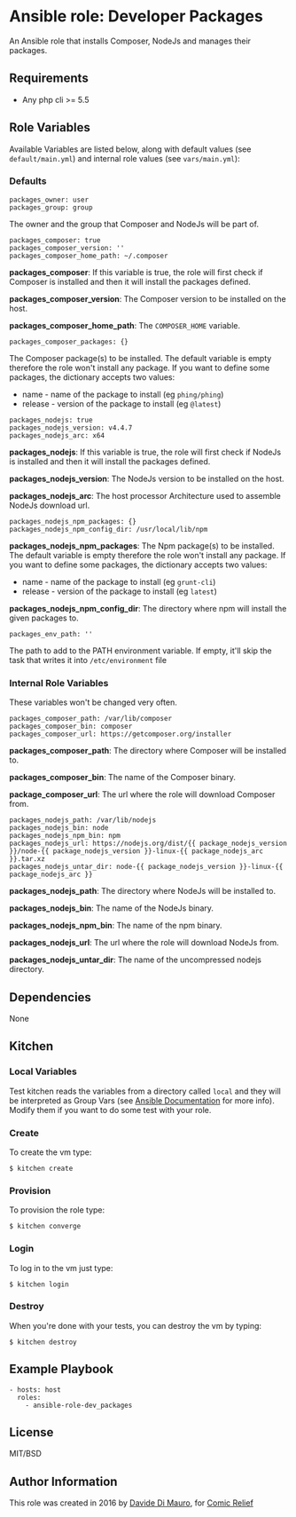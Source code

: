 # Ansible role: Developer Packages

An Ansible role that installs Composer, NodeJs and manages their packages.

## Requirements

* Any php cli >= 5.5

## Role Variables

Available Variables are listed below, along with default values (see `default/main.yml`) and internal role values (see `vars/main.yml`):

### Defaults

```
packages_owner: user
packages_group: group
```

The owner and the group that Composer and NodeJs will be part of.

```
packages_composer: true
packages_composer_version: ''
packages_composer_home_path: ~/.composer
```

**packages_composer**: If this variable is true, the role will first check if Composer is installed and then it will install the packages defined.

**packages_composer_version**: The Composer version to be installed on the host.

**packages_composer_home_path**: The `COMPOSER_HOME` variable.

```
packages_composer_packages: {}
```

The Composer package(s) to be installed. The default variable is empty therefore the role won't install any package. If you want to define some packages, the dictionary accepts two values:

* name - name of the package to install (eg `phing/phing`)
* release - version of the package to install (eg `@latest`)

```
packages_nodejs: true
packages_nodejs_version: v4.4.7
packages_nodejs_arc: x64
```

**packages_nodejs**: If this variable is true, the role will first check if NodeJs is installed and then it will install the packages defined.

**packages_nodejs_version**: The NodeJs version to be installed on the host.

**packages_nodejs_arc**: The host processor Architecture used to assemble NodeJs download url.

```
packages_nodejs_npm_packages: {}
packages_nodejs_npm_config_dir: /usr/local/lib/npm
```

**packages_nodejs_npm_packages**: The Npm package(s) to be installed. The default variable is empty therefore the role won't install any package. If you want to define some packages, the dictionary accepts two values:

* name - name of the package to install (eg `grunt-cli`)
* release - version of the package to install (eg `latest`)

**packages_nodejs_npm_config_dir**: The directory where npm will install the given packages to.

```
packages_env_path: ''
```

The path to add to the PATH environment variable. If empty, it'll skip the task that writes it into `/etc/environment` file

### Internal Role Variables

These variables won't be changed very often.

```
packages_composer_path: /var/lib/composer
packages_composer_bin: composer
packages_composer_url: https://getcomposer.org/installer
```

**packages_composer_path**: The directory where Composer will be installed to.

**packages_composer_bin**: The name of the Composer binary.

**package_composer_url**: The url where the role will download Composer from.

```
packages_nodejs_path: /var/lib/nodejs
packages_nodejs_bin: node
packages_nodejs_npm_bin: npm
packages_nodejs_url: https://nodejs.org/dist/{{ package_nodejs_version }}/node-{{ package_nodejs_version }}-linux-{{ package_nodejs_arc }}.tar.xz
packages_nodejs_untar_dir: node-{{ package_nodejs_version }}-linux-{{ package_nodejs_arc }}
```

**packages_nodejs_path**: The directory where NodeJs will be installed to.

**packages_nodejs_bin**: The name of the NodeJs binary.

**packages_nodejs_npm_bin**: The name of the npm binary.

**packages_nodejs_url**: The url where the role will download NodeJs from.

**packages_nodejs_untar_dir**: The name of the uncompressed nodejs directory.

## Dependencies

None

## Kitchen

### Local Variables

Test kitchen reads the variables from a directory called `local` and they will be interpreted as Group Vars (see [Ansible Documentation](http://docs.ansible.com/ansible/intro_inventory.html#group-variables) for more info). Modify them if you want to do some test with your role.

### Create

To create the vm type:

```
$ kitchen create
```

### Provision

To provision the role type:

```
$ kitchen converge
```

### Login

To log in to the vm just type:

```
$ kitchen login
```

### Destroy

When you're done with your tests, you can destroy the vm by typing:

```
$ kitchen destroy
```

## Example Playbook

```
- hosts: host
  roles:
    - ansible-role-dev_packages
```    

## License

MIT/BSD

## Author Information

This role was created in 2016 by [Davide Di Mauro](http://github.com/davidedimauro88), for [Comic Relief](http://comicrelief.com)
